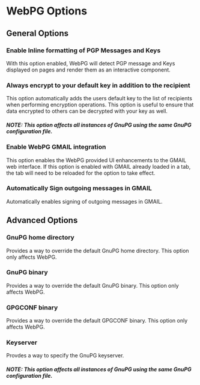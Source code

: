 # WebPG Options

## General Options

### Enable Inline formatting of PGP Messages and Keys
  With this option enabled, WebPG will detect PGP message and Keys displayed on pages and render them as an interactive component.

### Always encrypt to your default key in addition to the recipient
  This option automatically adds the users default key to the list of recipients when performing encryption operations. This option is useful to ensure that data encrypted to others can be decrypted with your key as well.
  
##### NOTE: This option affects all instances of GnuPG using the same GnuPG configuration file.

### Enable WebPG GMAIL integration
  This option enables the WebPG provided UI enhancements to the GMAIL web interface. If this option is enabled with GMAIL already loaded in a tab, the tab will need to be reloaded for the option to take effect.

### Automatically Sign outgoing messages in GMAIL
  Automatically enables signing of outgoing messages in GMAIL.

## Advanced Options

### GnuPG home directory
  Provides a way to override the default GnuPG home directory. This option only affects WebPG.

### GnuPG binary
  Provides a way to override the default GnuPG binary. This option only affects WebPG.

### GPGCONF binary
  Provides a way to override the default GPGCONF binary. This option only affects WebPG.

### Keyserver
  Provdes a way to specify the GnuPG keyserver.

##### NOTE: This option affects all instances of GnuPG using the same GnuPG configuration file.
